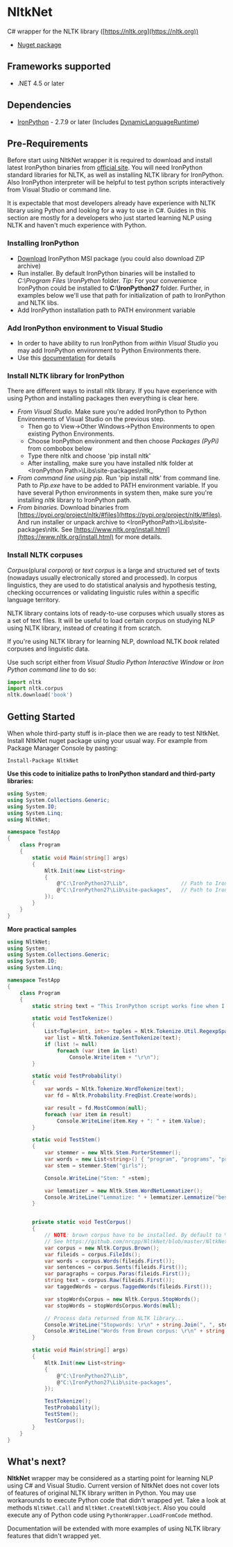 # NltkNet

C# wrapper for the NLTK library ([https://nltk.org](https://nltk.org))

- [Nuget package](https://www.nuget.org/packages/NltkNet/)

## **Frameworks supported**

- .NET 4.5 or later

## **Dependencies**

- [IronPython](https://www.nuget.org/packages/IronPython) - 2.7.9 or later (Includes [DynamicLanguageRuntime](https://www.nuget.org/packages/DynamicLanguageRuntime/))

## **Pre-Requirements**

Before start using NltkNet wrapper it is required to download and install latest IronPython binaries from [official site](http://ironpython.net/). You will need IronPython standard libraries for NLTK, as well as installing NLTK library for IronPython. Also IronPython interpreter will be helpful to test python scripts interactively from Visual Studio or command line.

It is expectable that most developers already have experience with NLTK library using Python and looking for a way to use in C#. Guides in this section are mostly for a developers who just started learning NLP using NLTK and haven&#39;t much experience with Python.

### **Installing IronPython**

- [Download](http://ironpython.net/download/) IronPython MSI package (you could also download ZIP archive)
- Run installer. By default IronPython binaries will be installed to _C:\Program Files \IronPython_ folder. _Tip:_ For your convenience IronPython could be installed to **C:\IronPython27** folder. Further, in examples below we&#39;ll use that path for initialization of path to IronPython and NLTK libs.
- Add IronPython installation path to PATH environment variable

### **Add IronPython environment to Visual Studio**

- In order to have ability to run IronPython from _within Visual Studio_ you may add IronPython environment to Python Environments there.
- Use this [documentation](https://docs.microsoft.com/en-us/visualstudio/python/managing-python-environments-in-visual-studio) for details

### **Install NLTK library for IronPython**

There are different ways to install nltk library. If you have experience with using Python and installing packages then everything is clear here.

- _From Visual Studio._ Make sure you&#39;re added IronPython to Python Environments of Visual Studio on the previous step.
  - Then go to View-&gt;Other Windows-&gt;Python Environments to open existing Python Environments.
  - Choose IronPython environment and then choose _Packages (PyPi)_ from combobox below
  - Type there nltk and choose &#39;pip install nltk&#39;
  - After installing, make sure you have installed nltk folder at &lt;IronPython Path&gt;\Libs\site-packages\nltk_
- _From command line using pip._ Run &#39;pip install nltk&#39; from command line. Path to _Pip.exe_ have to be added to PATH environment variable. If you have several Python environments in system then, make sure you&#39;re installing _nltk_ library to IronPython path.
- _From binaries._ Download binaries from [https://pypi.org/project/nltk/#files](https://pypi.org/project/nltk/#files). And run installer or unpack archive to &lt;IronPythonPath&gt;\Libs\site-packages\nltk. See [https://www.nltk.org/install.html](https://www.nltk.org/install.html) for more details.

### **Install NLTK corpuses**

_Corpus_(plural _corpora_) or _text corpus_ is a large and structured set of texts (nowadays usually electronically stored and processed). In corpus linguistics, they are used to do statistical analysis and hypothesis testing, checking occurrences or validating linguistic rules within a specific language territory.

NLTK library contains lots of ready-to-use corpuses which usually stores as a set of text files. It will be useful to load certain corpus on studying NLP using NLTK library, instead of creating it from scratch.

If you&#39;re using NLTK library for learning NLP, download NLTK _book_ related corpuses and linguistic data.

Use such script either from *Visual Studio Python Interactive Window* or *Iron Python command line* to do so:

```python
import nltk 
import nltk.corpus
nltk.download('book')
```

## Getting Started

When whole third-party stuff is in-place then we are ready to test NltkNet. Install NltkNet nuget package using your usual way. For example from Package Manager Console by pasting:

```
Install-Package NltkNet
```

**Use this code to initialize paths to IronPython standard and third-party libraries:**
```C#
using System;
using System.Collections.Generic;
using System.IO;
using System.Linq;
using NltkNet;

namespace TestApp
{
    class Program
    {        
        static void Main(string[] args)
        {
            Nltk.Init(new List<string>
            {
                @"C:\IronPython27\Lib",                 // Path to IronPython standard libraries
                @"C:\IronPython27\Lib\site-packages",   // Path to IronPython third-party libraries
            });           
        }
    }
}
```

**More practical samples**
```C#
using NltkNet;
using System;
using System.Collections.Generic;
using System.IO;
using System.Linq;

namespace TestApp
{
    class Program
    {
        static string text = "This IronPython script works fine when I run it by itself.";

        static void TestTokenize()
        {            
            List<Tuple<int, int>> tuples = Nltk.Tokenize.Util.RegexpSpanTokenize(text, "\\s");
            var list = Nltk.Tokenize.SentTokenize(text);
            if (list != null)
                foreach (var item in list)
                    Console.Write(item + "\r\n");
        }

        static void TestProbability()
        {
            var words = Nltk.Tokenize.WordTokenize(text);
            var fd = Nltk.Probability.FreqDist.Create(words);

            var result = fd.MostCommon(null);
            foreach (var item in result)
                Console.WriteLine(item.Key + ": " + item.Value);
        }

        static void TestStem()
        {
            var stemmer = new Nltk.Stem.PorterStemmer();
            var words = new List<string>() { "program", "programs", "programmer", "programming", "programmers" };
            var stem = stemmer.Stem("girls");

            Console.WriteLine("Stem: " +stem);

            var lemmatizer = new Nltk.Stem.WordNetLemmatizer();
            Console.WriteLine("Lemmatize: " + lemmatizer.Lemmatize("best"));
        }


        private static void TestCorpus()
        {
            // NOTE: brown corpus have to be installed. By default to %appdata%\nltk_data\corpora\brown
            // See https://github.com/nrcpp/NltkNet/blob/master/NltkNet/Nltk/Nltk.Corpus.cs for more corpora
            var corpus = new Nltk.Corpus.Brown();       
            var fileids = corpus.FileIds();
            var words = corpus.Words(fileids.First());
            var sentences = corpus.Sents(fileids.First());
            var paragraphs = corpus.Paras(fileids.First());
            string text = corpus.Raw(fileids.First());
            var taggedWords = corpus.TaggedWords(fileids.First());

            var stopWordsCorpus = new Nltk.Corpus.StopWords();
            var stopWords = stopWordsCorpus.Words(null);

            // Process data returned from NLTK library...
            Console.WriteLine("Stopwords: \r\n" + string.Join(", ", stopWords));
            Console.WriteLine("Words from Brown corpus: \r\n" + string.Join(", ", words));
        }

        static void Main(string[] args)
        {
            Nltk.Init(new List<string>
            {
                @"C:\IronPython27\Lib",
                @"C:\IronPython27\Lib\site-packages",
            });

            TestTokenize();
            TestProbability();
            TestStem();
            TestCorpus();
        }
    }
}

```

## What's next?

**NltkNet** wrapper may be considered as a starting point for learning NLP using C# and Visual Studio. Current version of NltkNet does not cover lots of features of original NLTK library written in Python. You may use workarounds to execute Python code that didn't wrapped yet.
Take a look at methods `NltkNet.Call` and `NltkNet.CreateNltkObject`.
Also you could execute any of Python code using `PythonWrapper.LoadFromCode` method.

Documentation will be extended with more examples of using NLTK library features that didn't wrapped yet.


